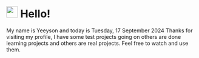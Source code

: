  <h1>
    <img src="https://emojis.slackmojis.com/emojis/images/1643510097/45343/hi.gif?1643510097" width="30"/> 
    Hello!
 </h1>
 <p>
    My name is Yeeyson and today is Tuesday, 17 September 2024
    Thanks for visiting my profile, I have some test projects going on others are done learning projects and others are real projects.
    Feel free to watch and use them.
 </p>